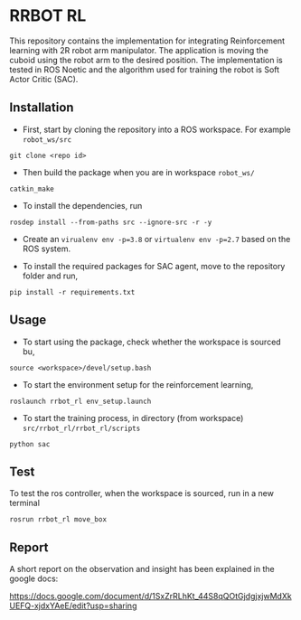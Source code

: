 # RRBOT RL

This repository contains the implementation for integrating Reinforcement learning with 2R robot arm manipulator. The application is moving the cuboid using the robot arm to the desired position. The implementation is tested in ROS Noetic and the algorithm used for training the robot is Soft Actor Critic (SAC).

## Installation

 - First, start by cloning the repository into a ROS workspace. For example `robot_ws/src`

```
git clone <repo id>
```

 - Then build the package when you are in workspace `robot_ws/`

```
catkin_make
```

 - To install the dependencies, run

```
rosdep install --from-paths src --ignore-src -r -y
```

 - Create an `virualenv env -p=3.8` or `virtualenv env -p=2.7` based on the ROS system.

 - To install the required packages for SAC agent, move to the repository folder and run,

```
pip install -r requirements.txt
```

## Usage

 - To start using the package, check whether the workspace is sourced bu,

```
source <workspace>/devel/setup.bash
```

 - To start the environment setup for the reinforcement learning,

```
roslaunch rrbot_rl env_setup.launch
```

 - To start the training process, in directory (from workspace) `src/rrbot_rl/rrbot_rl/scripts`

```
python sac
```

## Test

To test the ros controller, when the workspace is sourced, run in a new terminal

```
rosrun rrbot_rl move_box
```

## Report

A short report on the observation and insight has been explained in the google docs:

https://docs.google.com/document/d/1SxZrRLhKt_44S8qQOtGjdgjxjwMdXkUEFQ-xjdxYAeE/edit?usp=sharing

